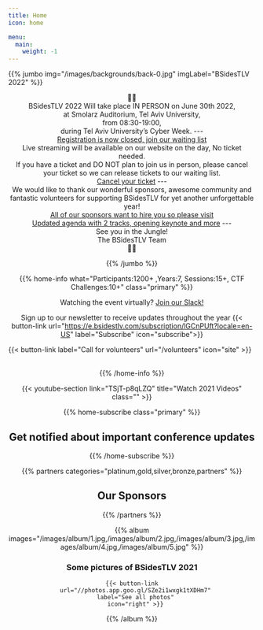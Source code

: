 ```yaml
---
title: Home
icon: home

menu:
  main:
    weight: -1
---
```


{{% jumbo img="/images/backgrounds/back-0.jpg" imgLabel="BSidesTLV 2022" %}}

<center> 🌴🐯 

<center> BSidesTLV 2022 Will take place IN PERSON on June 30th 2022,
<center> at Smolarz Auditorium, Tel Aviv University,
<center> from 08:30-19:00,
<center> during Tel Aviv University’s Cyber Week.
---

<center> <a href="https://bsidestlv.com/register/">Registration is now closed, join our waiting list</a>
<center> Live streaming will be available on our website on the day, No ticket needed.  
<center> If you have a ticket and DO NOT plan to join us in person, please cancel your ticket so we can release tickets to our waiting list.
<center> <a href="https://tickets.bsidestlv.com/bsidestlv/bsidestlv/">Cancel your ticket</a>
---

<center> We would like to thank our wonderful sponsors, awesome community and fantastic volunteers for supporting BSidesTLV for yet another unforgettable year!
<center> <a href="https://bsidestlv.com/sponsors/">All of our sponsors want to hire you so please visit</a>
<center> <a href="https://bsidestlv.com/agenda/">Updated agenda with 2 tracks, opening keynote and more</a>
---

<center> See you in the Jungle!
<center> The BSidesTLV Team
<center> 🌴🦁


{{% /jumbo %}}

{{% home-info what="Participants:1200+ ,Years:7, Sessions:15+, CTF Challenges:10+" class="primary" %}}


Watching the event virtually? [Join our Slack!](https://slack.bsidstlv.com)

Sign up to our newsletter to receive updates throughout the year
{{< button-link url="https://e.bsidestlv.com/subscription/lGCnPUft?locale=en-US" label="Subscribe" icon="subscribe">}}

<!--{{< button-link label="Register Here!" url="/register" icon="external" >}} -->
<!-- {{< button-link label="Call for speakers" url="https://cfp.bsidestlv.com" icon="cfp" >}} -->
<!--{{< button-link label="Call for sponsors" url="/sponsors" icon="alert" >}} -->
{{< button-link label="Call for volunteers" url="/volunteers" icon="site" >}}
&nbsp;
&nbsp;

{{% /home-info %}}

{{< youtube-section link="TSjT-p8qLZQ" title="Watch 2021 Videos" class="" >}}

{{% home-subscribe  class="primary" %}}

## Get notified about important conference updates

{{% /home-subscribe %}}

{{% partners categories="platinum,gold,silver,bronze,partners" %}}

## Our Sponsors

{{% /partners %}}

{{% album images="/images/album/1.jpg,/images/album/2.jpg,/images/album/3.jpg,/images/album/4.jpg,/images/album/5.jpg" %}}

### Some pictures of **BSidesTLV 2021**

    {{< button-link
      url="//photos.app.goo.gl/SZe2i1wxgk1tXDHm7"
      label="See all photos"
      icon="right" >}}

{{% /album  %}}
